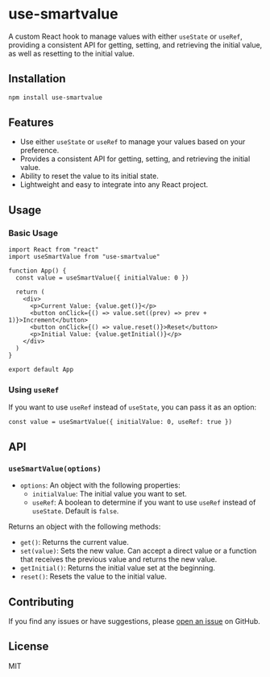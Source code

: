 # use-smartvalue

A custom React hook to manage values with either `useState` or `useRef`, providing a consistent API for getting, setting, and retrieving the initial value, as well as resetting to the initial value.

## Installation

```bash
npm install use-smartvalue
```

## Features

- Use either `useState` or `useRef` to manage your values based on your preference.
- Provides a consistent API for getting, setting, and retrieving the initial value.
- Ability to reset the value to its initial state.
- Lightweight and easy to integrate into any React project.

## Usage

### Basic Usage

```tsx
import React from "react"
import useSmartValue from "use-smartvalue"

function App() {
  const value = useSmartValue({ initialValue: 0 })

  return (
    <div>
      <p>Current Value: {value.get()}</p>
      <button onClick={() => value.set((prev) => prev + 1)}>Increment</button>
      <button onClick={() => value.reset()}>Reset</button>
      <p>Initial Value: {value.getInitial()}</p>
    </div>
  )
}

export default App
```

### Using `useRef`

If you want to use `useRef` instead of `useState`, you can pass it as an option:

```tsx
const value = useSmartValue({ initialValue: 0, useRef: true })
```

## API

### `useSmartValue(options)`

- `options`: An object with the following properties:
  - `initialValue`: The initial value you want to set.
  - `useRef`: A boolean to determine if you want to use `useRef` instead of `useState`. Default is `false`.

Returns an object with the following methods:

- `get()`: Returns the current value.
- `set(value)`: Sets the new value. Can accept a direct value or a function that receives the previous value and returns the new value.
- `getInitial()`: Returns the initial value set at the beginning.
- `reset()`: Resets the value to the initial value.

## Contributing

If you find any issues or have suggestions, please [open an issue](https://github.com/DevOsamaIslam/use-smartvalue/issues) on GitHub.

## License

MIT
